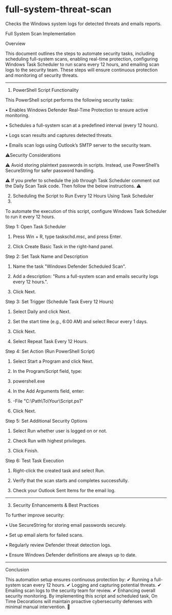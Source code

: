 # full-system-threat-scan
Checks the Windows system logs for detected threats and emails reports.

Full System Scan Implementation

Overview

This document outlines the steps to automate security tasks, including scheduling full-system scans, enabling real-time protection, configuring Windows Task Scheduler to run scans every 12 hours, and emailing scan logs to the security team. These steps will ensure continuous protection and monitoring of security threats.
________________________________________

1. PowerShell Script Functionality

This PowerShell script performs the following security tasks:

•	Enables Windows Defender Real-Time Protection to ensure active monitoring.

•	Schedules a full-system scan at a predefined interval (every 12 hours).

•	Logs scan results and captures detected threats.

•	Emails scan logs using Outlook’s SMTP server to the security team.

⚠Security Considerations

⚠ Avoid storing plaintext passwords in scripts. Instead, use PowerShell’s SecureString for safer password handling.

⚠ If you prefer to schedule the job through Task Scheduler comment out the Daily Scan Task code. Then follow the below instructions. ⚠

2. Scheduling the Script to Run Every 12 Hours Using Task Scheduler
3. 
To automate the execution of this script, configure Windows Task Scheduler to run it every 12 hours.

Step 1: Open Task Scheduler

1.	Press Win + R, type taskschd.msc, and press Enter.

2.	Click Create Basic Task in the right-hand panel.

Step 2: Set Task Name and Description

1.	Name the task "Windows Defender Scheduled Scan".

2.	Add a description: "Runs a full-system scan and emails security logs every 12 hours.".

3.	Click Next.

Step 3: Set Trigger (Schedule Task Every 12 Hours)

1.	Select Daily and click Next.

2.	Set the start time (e.g., 6:00 AM) and select Recur every 1 days.

3.	Click Next.

4.	Select Repeat Task Every 12 Hours.

Step 4: Set Action (Run PowerShell Script)

1.	Select Start a Program and click Next.

2.	In the Program/Script field, type: 

3.	powershell.exe

4.	In the Add Arguments field, enter: 

5.	-File "C:\Path\To\Your\Script.ps1"

6.	Click Next.

Step 5: Set Additional Security Options

1.	Select Run whether user is logged on or not.

2.	Check Run with highest privileges.

3.	Click Finish.

Step 6: Test Task Execution

1.	Right-click the created task and select Run.

2.	Verify that the scan starts and completes successfully.

3.	Check your Outlook Sent Items for the email log.
________________________________________

3. Security Enhancements & Best Practices

To further improve security:

•	Use SecureString for storing email passwords securely.

•	Set up email alerts for failed scans.

•	Regularly review Defender threat detection logs.

•	Ensure Windows Defender definitions are always up to date.
________________________________________

Conclusion

This automation setup ensures continuous protection by: ✔ Running a full-system scan every 12 hours. ✔ Logging and capturing potential threats. ✔ Emailing scan logs to the security team for review. ✔ Enhancing overall security monitoring.
By implementing this script and scheduled task, On Time Decorations will maintain proactive cybersecurity defenses with minimal manual intervention. 🚀



